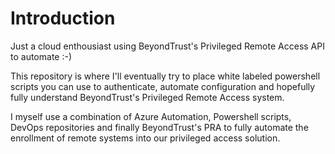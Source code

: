 # Introduction
Just a cloud enthousiast using BeyondTrust's Privileged Remote Access API to automate :-)

This repository is where I'll eventually try to place white labeled powershell scripts you can use to authenticate, automate configuration and hopefully fully understand BeyondTrust's Privileged Remote Access system.

I myself use a combination of Azure Automation, Powershell scripts, DevOps repositories and finally BeyondTrust's PRA to fully automate the enrollment of remote systems into our privileged access solution. 
